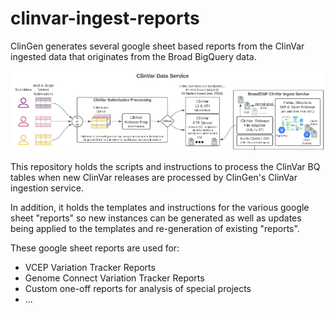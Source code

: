 # clinvar-ingest-reports
ClinGen generates several google sheet based reports from the ClinVar ingested data that originates from the Broad BigQuery data.

![ClinVar Ingest Service](files/clinvar%20ingest%20diagram.png)

This repository holds the scripts and instructions to process the ClinVar BQ tables when new ClinVar releases are processed by ClinGen's ClinVar ingestion service.

In addition, it holds the templates and instructions for the various google sheet "reports" so new instances can be generated as well as updates being applied to the templates and re-generation of existing "reports".

These google sheet reports are used for:
* VCEP Variation Tracker Reports
* Genome Connect Variation Tracker Reports
* Custom one-off reports for analysis of special projects
* ...


